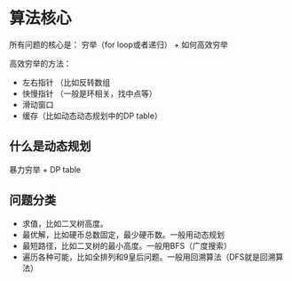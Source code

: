 #  算法核心

所有问题的核心是： 穷举（for loop或者递归） + 如何高效穷举

高效穷举的方法：
- 左右指针 （比如反转数组
- 快慢指针  （一般是环相关，找中点等）
- 滑动窗口
- 缓存（比如动态动态规划中的DP table）

## 什么是动态规划
暴力穷举 + DP table

## 问题分类
- 求值，比如二叉树高度。
- 最优解，比如硬币总数固定，最少硬币数。一般用动态规划
- 最短路径，比如二叉树的最小高度。一般用BFS（广度搜索）
- 遍历各种可能，比如全排列和9皇后问题。一般用回溯算法（DFS就是回溯算法）

